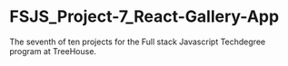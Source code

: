 # FSJS_Project-7_React-Gallery-App
The seventh of ten projects for the Full stack Javascript Techdegree program at TreeHouse. 
